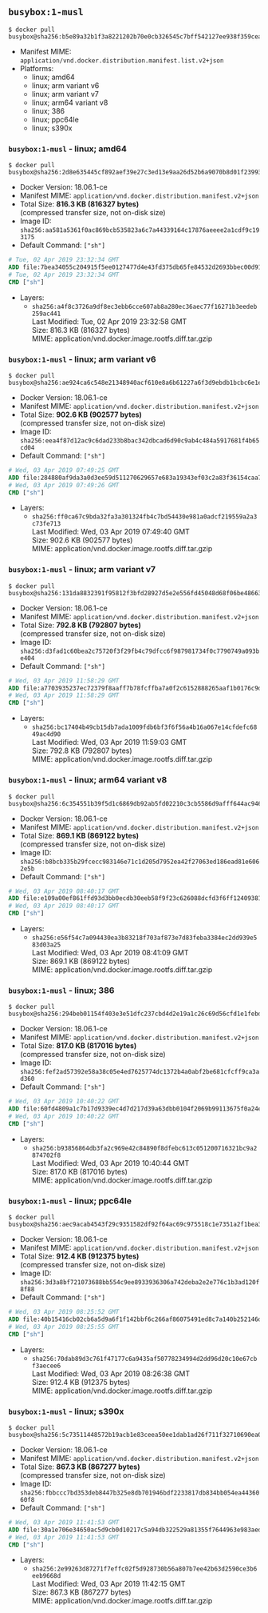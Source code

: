 ## `busybox:1-musl`

```console
$ docker pull busybox@sha256:b5e89a32b1f3a8221202b70e0cb326545c7bff542127ee938f359cea6c853dc0
```

-	Manifest MIME: `application/vnd.docker.distribution.manifest.list.v2+json`
-	Platforms:
	-	linux; amd64
	-	linux; arm variant v6
	-	linux; arm variant v7
	-	linux; arm64 variant v8
	-	linux; 386
	-	linux; ppc64le
	-	linux; s390x

### `busybox:1-musl` - linux; amd64

```console
$ docker pull busybox@sha256:2d8e635445cf892aef39e27c3ed13e9aa26d52b6a9070b8d01f2399376e864a8
```

-	Docker Version: 18.06.1-ce
-	Manifest MIME: `application/vnd.docker.distribution.manifest.v2+json`
-	Total Size: **816.3 KB (816327 bytes)**  
	(compressed transfer size, not on-disk size)
-	Image ID: `sha256:aa581a5361f0ac869bcb535823a6c7a44339164c17876aeeee2a1cdf9c193175`
-	Default Command: `["sh"]`

```dockerfile
# Tue, 02 Apr 2019 23:32:34 GMT
ADD file:7bea34055c204915f5ee0127477d4e43fd375db65fe84532d2693bbec00d9120 in / 
# Tue, 02 Apr 2019 23:32:34 GMT
CMD ["sh"]
```

-	Layers:
	-	`sha256:a4f8c3726a9df8ec3ebb6cce607ab8a280ec36aec77f16271b3eedeb259ac441`  
		Last Modified: Tue, 02 Apr 2019 23:32:58 GMT  
		Size: 816.3 KB (816327 bytes)  
		MIME: application/vnd.docker.image.rootfs.diff.tar.gzip

### `busybox:1-musl` - linux; arm variant v6

```console
$ docker pull busybox@sha256:ae924ca6c548e21348940acf610e8a6b61227a6f3d9ebdb1bcbc6e1ea0a51b26
```

-	Docker Version: 18.06.1-ce
-	Manifest MIME: `application/vnd.docker.distribution.manifest.v2+json`
-	Total Size: **902.6 KB (902577 bytes)**  
	(compressed transfer size, not on-disk size)
-	Image ID: `sha256:eea4f87d12ac9c6dad233b8bac342dbcad6d90c9ab4c484a5917681f4b65cd04`
-	Default Command: `["sh"]`

```dockerfile
# Wed, 03 Apr 2019 07:49:25 GMT
ADD file:284880af9da3a0d3ee59d511270629657e683a19343ef03c2a83f36154caa77c in / 
# Wed, 03 Apr 2019 07:49:26 GMT
CMD ["sh"]
```

-	Layers:
	-	`sha256:ff0ca67c9bda32fa3a301324fb4c7bd54430e981a0adcf219559a2a3c73fe713`  
		Last Modified: Wed, 03 Apr 2019 07:49:40 GMT  
		Size: 902.6 KB (902577 bytes)  
		MIME: application/vnd.docker.image.rootfs.diff.tar.gzip

### `busybox:1-musl` - linux; arm variant v7

```console
$ docker pull busybox@sha256:131da8832391f95812f3bfd28927d5e2e556fd45048d68f06be486631f2b0543
```

-	Docker Version: 18.06.1-ce
-	Manifest MIME: `application/vnd.docker.distribution.manifest.v2+json`
-	Total Size: **792.8 KB (792807 bytes)**  
	(compressed transfer size, not on-disk size)
-	Image ID: `sha256:d3fad1c60bea2c75720f3f29fb4c79dfcc6f987981734f0c7790749a093be404`
-	Default Command: `["sh"]`

```dockerfile
# Wed, 03 Apr 2019 11:58:29 GMT
ADD file:a7703935237ec72379f8aaff7b78fcffba7a0f2c6152888265aaf1b0176c9d68 in / 
# Wed, 03 Apr 2019 11:58:29 GMT
CMD ["sh"]
```

-	Layers:
	-	`sha256:bc17404b49cb15db7ada1009fdb6bf3f6f56a4b16a067e14cfdefc6849ac4d90`  
		Last Modified: Wed, 03 Apr 2019 11:59:03 GMT  
		Size: 792.8 KB (792807 bytes)  
		MIME: application/vnd.docker.image.rootfs.diff.tar.gzip

### `busybox:1-musl` - linux; arm64 variant v8

```console
$ docker pull busybox@sha256:6c354551b39f5d1c6869db92ab5fd02210c3cb5586d9afff644ac946a65aac2b
```

-	Docker Version: 18.06.1-ce
-	Manifest MIME: `application/vnd.docker.distribution.manifest.v2+json`
-	Total Size: **869.1 KB (869122 bytes)**  
	(compressed transfer size, not on-disk size)
-	Image ID: `sha256:b8bcb335b29fcecc983146e71c1d205d7952ea42f27063ed186ead81e6062e5b`
-	Default Command: `["sh"]`

```dockerfile
# Wed, 03 Apr 2019 08:40:17 GMT
ADD file:e109a00ef861ffd93d3bb0ecdb30eeb58f9f23c626088dcfd3f6ff12409381da in / 
# Wed, 03 Apr 2019 08:40:17 GMT
CMD ["sh"]
```

-	Layers:
	-	`sha256:e56f54c7a094430ea3b83218f703af873e7d83feba3384ec2dd939e583d03a25`  
		Last Modified: Wed, 03 Apr 2019 08:41:09 GMT  
		Size: 869.1 KB (869122 bytes)  
		MIME: application/vnd.docker.image.rootfs.diff.tar.gzip

### `busybox:1-musl` - linux; 386

```console
$ docker pull busybox@sha256:294beb01154f403e3e51dfc237cbd4d2e19a1c26c69d56cfd1e1febd82ee43fa
```

-	Docker Version: 18.06.1-ce
-	Manifest MIME: `application/vnd.docker.distribution.manifest.v2+json`
-	Total Size: **817.0 KB (817016 bytes)**  
	(compressed transfer size, not on-disk size)
-	Image ID: `sha256:fef2ad57392e58a38c05e4ed7625774dc1372b4a0abf2be681cfcff9ca3ad360`
-	Default Command: `["sh"]`

```dockerfile
# Wed, 03 Apr 2019 10:40:22 GMT
ADD file:60fd4809a1c7b17d9339ec4d7d217d39a63dbb0104f2069b99113675f0a24e49 in / 
# Wed, 03 Apr 2019 10:40:22 GMT
CMD ["sh"]
```

-	Layers:
	-	`sha256:b93856864db3fa2c969e42c84890f8dfebc613c051200716321bc9a2874702f8`  
		Last Modified: Wed, 03 Apr 2019 10:40:44 GMT  
		Size: 817.0 KB (817016 bytes)  
		MIME: application/vnd.docker.image.rootfs.diff.tar.gzip

### `busybox:1-musl` - linux; ppc64le

```console
$ docker pull busybox@sha256:aec9acab4543f29c9351582df92f64ac69c975518c1e7351a2f1bea3b5816676
```

-	Docker Version: 18.06.1-ce
-	Manifest MIME: `application/vnd.docker.distribution.manifest.v2+json`
-	Total Size: **912.4 KB (912375 bytes)**  
	(compressed transfer size, not on-disk size)
-	Image ID: `sha256:3d3a8bf721073688bb554c9ee8933936306a742deba2e2e776c1b3ad120f8f88`
-	Default Command: `["sh"]`

```dockerfile
# Wed, 03 Apr 2019 08:25:52 GMT
ADD file:40b15416cb02cb6a5d9a6f1f142bbf6c266af86075491ed8c7a140b252146d01 in / 
# Wed, 03 Apr 2019 08:25:55 GMT
CMD ["sh"]
```

-	Layers:
	-	`sha256:70dab89d3c761f47177c6a9435af50778234994d2dd96d20c10e67cbf3aecee6`  
		Last Modified: Wed, 03 Apr 2019 08:26:38 GMT  
		Size: 912.4 KB (912375 bytes)  
		MIME: application/vnd.docker.image.rootfs.diff.tar.gzip

### `busybox:1-musl` - linux; s390x

```console
$ docker pull busybox@sha256:5c73511448572b19acb1e83ceea50ee1dab1ad26f711f32710690ea06b7cb23d
```

-	Docker Version: 18.06.1-ce
-	Manifest MIME: `application/vnd.docker.distribution.manifest.v2+json`
-	Total Size: **867.3 KB (867277 bytes)**  
	(compressed transfer size, not on-disk size)
-	Image ID: `sha256:fbbccc7bd353deb8447b325e8db701946bdf2233817db834bb054ea4436060f8`
-	Default Command: `["sh"]`

```dockerfile
# Wed, 03 Apr 2019 11:41:53 GMT
ADD file:30a1e706e34650ac5d9cb0d10217c5a94db322529a81355f7644963e983aed9b in / 
# Wed, 03 Apr 2019 11:41:53 GMT
CMD ["sh"]
```

-	Layers:
	-	`sha256:2e99263d87271f7effc02f5d928730b56a807b7ee42b63d2590ce3b6eeb9668d`  
		Last Modified: Wed, 03 Apr 2019 11:42:15 GMT  
		Size: 867.3 KB (867277 bytes)  
		MIME: application/vnd.docker.image.rootfs.diff.tar.gzip
